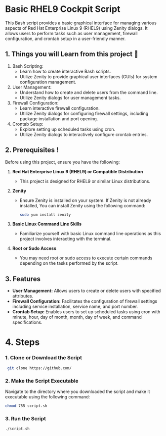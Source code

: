 # Basic RHEL9 Cockpit Script

This Bash script provides a basic graphical interface for managing various aspects of Red Hat Enterprise Linux 9 (RHEL9) using Zenity dialogs. It allows users to perform tasks such as user management, firewall configuration, and crontab setup in a user-friendly manner.

## 1. Things you will Learn from this project 🤯
1. Bash Scripting:
   - Learn how to create interactive Bash scripts.
   - Utilize Zenity to provide graphical user interfaces (GUIs) for system configuration management.
2. User Management:
   - Understand how to create and delete users from the command line.
   - Utilize Zenity dialogs for user management tasks.
3. Firewall Configuration:
   - Learn interactive firewall configuration.
   - Utilize Zenity dialogs for configuring firewall settings, including package installation and port opening.
4. Crontab Setup:
   - Explore setting up scheduled tasks using cron.
   - Utilize Zenity dialogs to interactively configure crontab entries.

##  2. **Prerequisites** ! 
Before using this project, ensure you have the following:

1. **Red Hat Enterprise Linux 9 (RHEL9) or Compatible Distribution**
   - This project is designed for RHEL9 or similar Linux distributions.

2. **Zenity**
   - Ensure Zenity is installed on your system. If Zenity is not already installed, You can install Zenity using the following command:
     ```bash
     sudo yum install zenity
     ```

3. **Basic Linux Command Line Skills**
   - Familiarize yourself with basic Linux command line operations as this project involves interacting with the terminal.

4. **Root or Sudo Access**
   - You may need root or sudo access to execute certain commands depending on the tasks performed by the script.

## 3. Features

- **User Management:** Allows users to create or delete users with specified attributes.
- **Firewall Configuration:** Facilitates the configuration of firewall settings including service installation, service name, and port number.
- **Crontab Setup:** Enables users to set up scheduled tasks using cron with minute, hour, day of month, month, day of week, and command specifications.

# 4. Steps

### 1. Clone or Download the Script
```bash
 git clone https://github.com/
```
### 2. Make the Script Executable
Navigate to the directory where you downloaded the script and make it executable using the following command:

```bash
chmod 755 script.sh
```

### 3. Run the Script
```
./script.sh
```













